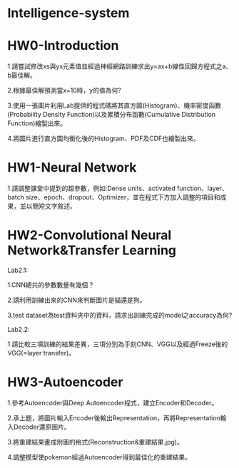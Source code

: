 # Intelligence-system

# HW0-Introduction
1.請嘗試修改xs與ys元素值並經過神經網路訓練求出y=ax+b線性回歸方程式之a、b最佳解。  

2.根據最佳解預測當x=10時，y的值為何?  

3.使用一張圖片利用Lab提供的程式碼將其直方圖(Histogram)、機率密度函數(Probability Density Function)以及累積分布函數(Cumulative Distribution Function)繪製出來。  

4.將圖片進行直方圖均衡化後的Histogram、PDF及CDF也繪製出來。  
  
    
# HW1-Neural Network  
1.請調整課堂中提到的超參數，例如:Dense units、activated function、layer、batch size、epoch、dropout、Optimizer，並在程式下方加入調整的項目和成果，並以簡短文字敘述。  


# HW2-Convolutional Neural Network&Transfer Learning
Lab2.1:  

1.CNN總共的參數數量有幾個？   

2.請利用訓練出來的CNN來判斷圖片是貓還是狗。  

3.test dataset為test資料夾中的資料，請求出訓練完成的model之accuracy為何?  

Lab2.2:  

1.請比較三項訓練的結果差異，三項分別為手刻CNN、VGG以及經過Freeze後的VGG(=layer transfer)。  


# HW3-Autoencoder
1.參考Autoencoder與Deep Autoencoder程式，建立Encoder和Decoder。  

2.承上題，將圖片輸入Encoder後輸出Representation，再將Representation輸入Decoder還原圖片。  

3.將重建結果畫成附圖的格式(Reconstruction&重建結果.jpg)。  

4.調整模型使pokemon經過Autoencoder得到最佳化的重建結果。  


# 

# 

